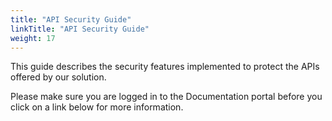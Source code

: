 ```yaml
---
title: "API Security Guide"
linkTitle: "API Security Guide"
weight: 17
---
```


This guide describes the security features implemented to protect the APIs offered by our solution.

Please make sure you are logged in to the Documentation portal before you click on a link below for more information.